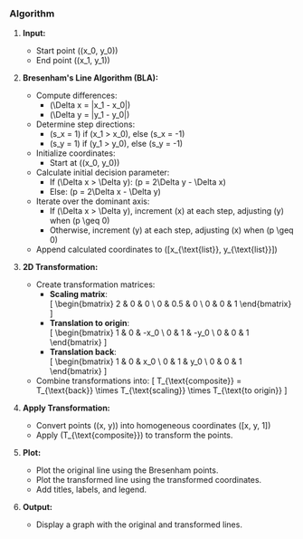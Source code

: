 ### Algorithm 

1. **Input:**
   - Start point \((x_0, y_0)\)
   - End point \((x_1, y_1)\)

2. **Bresenham's Line Algorithm (BLA):**
   - Compute differences:
     - \(\Delta x = |x_1 - x_0|\)
     - \(\Delta y = |y_1 - y_0|\)
   - Determine step directions:
     - \(s_x = 1\) if \(x_1 > x_0\), else \(s_x = -1\)
     - \(s_y = 1\) if \(y_1 > y_0\), else \(s_y = -1\)
   - Initialize coordinates:
     - Start at \((x_0, y_0)\)
   - Calculate initial decision parameter:
     - If \(\Delta x > \Delta y\): \(p = 2\Delta y - \Delta x\)
     - Else: \(p = 2\Delta x - \Delta y\)
   - Iterate over the dominant axis:
     - If \(\Delta x > \Delta y\), increment \(x\) at each step, adjusting \(y\) when \(p \geq 0\)
     - Otherwise, increment \(y\) at each step, adjusting \(x\) when \(p \geq 0\)
   - Append calculated coordinates to \([x_{\text{list}}, y_{\text{list}}]\)

3. **2D Transformation:**
   - Create transformation matrices:
     - **Scaling matrix**:  
       \[
       \begin{bmatrix} 
       2 & 0 & 0 \\ 
       0 & 0.5 & 0 \\ 
       0 & 0 & 1 
       \end{bmatrix}
       \]
     - **Translation to origin**:  
       \[
       \begin{bmatrix} 
       1 & 0 & -x_0 \\ 
       0 & 1 & -y_0 \\ 
       0 & 0 & 1 
       \end{bmatrix}
       \]
     - **Translation back**:  
       \[
       \begin{bmatrix} 
       1 & 0 & x_0 \\ 
       0 & 1 & y_0 \\ 
       0 & 0 & 1 
       \end{bmatrix}
       \]
   - Combine transformations into:
     \[
     T_{\text{composite}} = T_{\text{back}} \times T_{\text{scaling}} \times T_{\text{to origin}}
     \]

4. **Apply Transformation:**
   - Convert points \((x, y)\) into homogeneous coordinates \([x, y, 1]\)
   - Apply \(T_{\text{composite}}\) to transform the points.

5. **Plot:**
   - Plot the original line using the Bresenham points.
   - Plot the transformed line using the transformed coordinates.
   - Add titles, labels, and legend.

6. **Output:**
   - Display a graph with the original and transformed lines.
